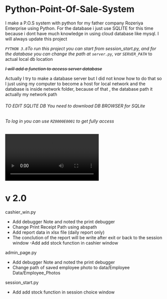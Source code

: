 # Python-Point-Of-Sale-System
I make a P.O.S system with python for my father company Rozeriya Enterprise using Python. For the database i just use SQLITE for this time because i dont have much knowledge in using cloud database like mysql. I will always update this project

_`PYTHON 3.8`To run this project you can start from session_start.py, and for the database
you can change the path at `server.py`, var `SERVER_PATH`_ to actual local db location

_~~I will add a function to access server database~~_

Actually I try to make a database server but I did not know how to do that so I just using my computer 
to become a host for local network and the database is inside network folder, because of that
, the database path it actually my network path

###### TO EDIT SQLITE DB You need to download DB BROWSER for SQLite
###### To log in you can use `RZ0000E0001` to get fully access

![1.webm](/readme_img/1.webm)

v 2.0
=

cashier_win.py
- Add debugger Note and noted the print debugger
- Change Print Receipt Path using abspath
- Add report data in xlsx file (daily report only)
- The conclution of the report will be write after exit or back to the session window
-Add add stock function in cashier window


admin_page.py
- Add debugger Note and noted the print debugger
- Change path of saved employee photo to data/Employee Data/Employee_Photos


session_start.py
- Add add stock function in session choice window


